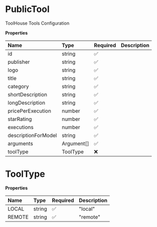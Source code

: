 # PublicTool

ToolHouse Tools Configuration

**Properties**

| Name                | Type       | Required | Description |
| :------------------ | :--------- | :------- | :---------- |
| id                  | string     | ✅       |             |
| publisher           | string     | ✅       |             |
| logo                | string     | ✅       |             |
| title               | string     | ✅       |             |
| category            | string     | ✅       |             |
| shortDescription    | string     | ✅       |             |
| longDescription     | string     | ✅       |             |
| pricePerExecution   | number     | ✅       |             |
| starRating          | number     | ✅       |             |
| executions          | number     | ✅       |             |
| descriptionForModel | string     | ✅       |             |
| arguments           | Argument[] | ✅       |             |
| toolType            | ToolType   | ❌       |             |

# ToolType

**Properties**

| Name   | Type   | Required | Description |
| :----- | :----- | :------- | :---------- |
| LOCAL  | string | ✅       | "local"     |
| REMOTE | string | ✅       | "remote"    |

<!-- This file was generated by liblab | https://liblab.com/ -->
